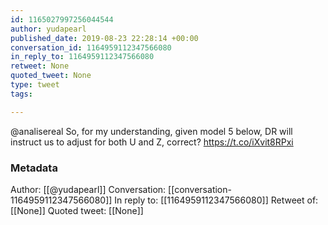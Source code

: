 ```yaml
---
id: 1165027997256044544
author: yudapearl
published_date: 2019-08-23 22:28:14 +00:00
conversation_id: 1164959112347566080
in_reply_to: 1164959112347566080
retweet: None
quoted_tweet: None
type: tweet
tags:

---
```


@analisereal So, for my understanding, given model 5 below,
DR will instruct us to adjust for both U and Z, correct? https://t.co/iXvit8RPxi

### Metadata

Author: [[@yudapearl]]
Conversation: [[conversation-1164959112347566080]]
In reply to: [[1164959112347566080]]
Retweet of: [[None]]
Quoted tweet: [[None]]
